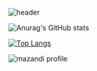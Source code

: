 ![header](https://capsule-render.vercel.app/api?type=transparent&color=auto&height=160&section=header&text=Hello!%20I'm%20Jimeaning!&fontAlign=50&fontAlignY=70&fontSize=90&fontColor=5075fc)


![Anurag's GitHub stats](https://github-readme-stats.vercel.app/api?username=hiroong49&show_icons=true&bg_color=00000000)

[![Top Langs](https://github-readme-stats.vercel.app/api/top-langs/?username=hiroong49&layout=compact)](https://github.com/anuraghazra/github-readme-stats)

![mazandi profile](http://mazandi.herokuapp.com/api?handle=hiroong49&theme=warm)

